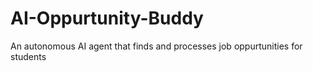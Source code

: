 # AI-Oppurtunity-Buddy
An autonomous AI agent that finds and processes job oppurtunities for students
